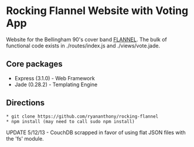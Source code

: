 Rocking Flannel Website with Voting App
=======================================

Website for the Bellingham 90's cover band [FLANNEL](http://www.rockingflannel.com/). The bulk of functional code exists in ./routes/index.js and ./views/vote.jade.

Core packages
-------------

* Express (3.1.0) - Web Framework
* Jade (0.28.2) - Templating Engine

Directions
----------

	* git clone https://github.com/ryananthony/rocking-flannel
	* npm install (may need to call sudo npm install)

UPDATE 5/12/13 - CouchDB scrapped in favor of using flat JSON files with the 'fs' module.